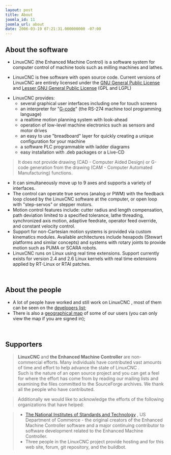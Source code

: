 ```yaml
---
layout: post
title: About
joomla_id: 11
joomla_url: about
date: 2006-03-19 07:21:31.000000000 -07:00
---
```

<h2>About the software</h2>
<ul>
<li> LinuxCNC (the Enhanced Machine Control) is a software system for computer control of machine tools such as milling machines and lathes.</li>
</ul>
<ul>
<li>LinuxCNC is free software with open source code. Current versions of LinuxCNC are entirely licensed under the <a href="http://www.gnu.org/copyleft/gpl.html">GNU General Public License</a> and <a href="http://www.gnu.org/licenses/lgpl.html" title="text of the Lesser GPL">Lesser GNU General Public License</a> (GPL and LGPL) </li>
</ul>
<ul>
<li>LinuxCNC provides:   
<ul>
<li>several graphical user interfaces including one for touch screens </li>
<li>an interpreter for "<a href="docview/html/gcode.html" target="_blank">G-code</a>" (the RS-274 machine tool programming language)</li>
<li>a realtime motion planning system with look-ahead</li>
<li>operation of low-level machine electronics such as sensors and motor drives</li>
<li>an easy to use "breadboard" layer for quickly creating a unique configuration for your machine</li>
<li>a software PLC programmable with ladder diagrams</li>
<li>easy installation with .deb packages or a Live-CD</li>
</ul>
</li>
</ul>
<blockquote>It does not provide drawing (CAD - Computer Aided Design) or G-code generation from the drawing (CAM - Computer Automated Manufacturing) functions.</blockquote>
<ul>
<li>It can simultaneously move up to 9 axes and supports a variety of  interfaces. </li>
<li>The control can operate true servos (analog or PWM) with the feedback loop closed by the LinuxCNC software at the computer, or open loop with "step-servos" or stepper motors. </li>
<li>Motion control features include: cutter radius and length compensation, path deviation limited to a specified tolerance, lathe threading, synchronized axis motion, adaptive feedrate, operator feed override, and constant velocity control. </li>
<li>Support for non-Cartesian motion systems is provided via custom kinematics modules. Available architectures include hexapods (Stewart platforms and similar concepts) and systems with rotary joints to provide motion such as PUMA or SCARA robots. </li>
<li>LinuxCNC runs on Linux using real time extensions. Support currently exists for version 2.4 and 2.6 Linux kernels with real time extensions applied by RT-Linux or RTAI patches.</li>
</ul>
<p> </p>
<h2>About the people</h2>
<ul>
<li> A lot of people have worked and still work on LinuxCNC , most of them can be seen on the <a href="http://sourceforge.net/project/memberlist.php?group_id=6744" target="_blank">developers list</a>; </li>
<li>There is also a <a href="component/option,com_google_maps_insight/">geographical map</a> of some of our users (you can only view the map if you are signed in);</li>
</ul>
<p> </p>
<h2>Supporters</h2>
<blockquote><strong>LinuxCNC </strong>and <strong>the Enhanced Machine Controller </strong>are non-commercial efforts. Many individuals have contributed vast amounts of time and effort to help advance the state of LinuxCNC .<br /> Such is the nature of an open source project and you can get a feel for where the effort has come from by reading our mailing lists and examining the files committed to the SourceForge archives. We thank all the people who have contributed.</blockquote>
<blockquote>Additionally we would like to acknowledge the efforts of the following organizations that have helped:</blockquote>
<blockquote>
<ul>
<li><a href="http://www.isd.mel.nist.gov/index.htm" target="_blank">The National Institutes of Standards and Technology</a> , US Department of Commerce - the original creators of the Enhanced Machine Controller software and a major continuing contributor to software development related to the Enhanced Machine Controller.</li>
<li>Three people in the LinuxCNC project provide hosting and for this web site, forum, git repository, and the buildbot.</li>
</ul>
</blockquote>
